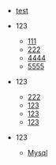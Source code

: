 
* [test](/)

* 123

    * [111](./docs/a-1-111.md)
    * [222](./docs/a-2-222.md)
    * [4444](./docs/b-333.md)
    * [5555](./docs/b-444.md)

* 123

    * [222](./docs/c-111.md)
    * [123](./docs/c-222.md)
    * [123](./docs/c-333.md)
    * [123](./docs/c-444.md)

* 123

    * [Mysql](./docs/c-1-Mysql.md)
